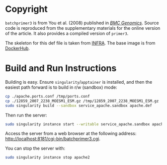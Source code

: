 # Copyright
`batchprimer3` is from You et al. (2008) published in [_BMC Genomics_](https://bmcbioinformatics.biomedcentral.com/articles/10.1186/1471-2105-9-253). Source code is reproduced from the supplementary materials for the online version of the article.
It also provides a compiled version of `primer3`.

The skeleton for this def file is taken from [INFRA](https://forgemia.inra.fr/singularity/microservices/apache2). The base image is from [DockerHub](https://hub.docker.com/r/ubuntu/apache2).

# Build and Run Instructions
Building is easy. Ensure `singularity`/`apptainer` is installed, and then the easiest path forward is to build in r/w (sandbox) mode:

```bash
cp ./apache.ports.conf /tmp/ports.conf
cp ./12859_2007_2238_MOESM1_ESM.gz /tmp/12859_2007_2238_MOESM1_ESM.gz
sudo singularity build --sandbox service_apache.sandbox apache.def
```

Then run the server:

```bash
sudo singularity instance start --writable service_apache.sandbox apache2
```

Access the server from a web browser at the following address: [http://localhost:8181/cgi-bin/batchprimer3.cgi](http://localhost:8181/cgi-bin/batchprimer3.cgi).

You can stop the server with:

```bash
sudo singularity instance stop apache2
```

